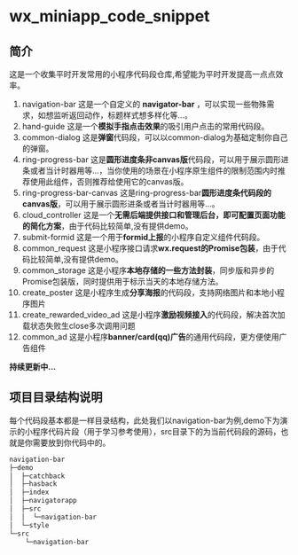 # wx_miniapp_code_snippet
## 简介
这是一个收集平时开发常用的小程序代码段仓库,希望能为平时开发提高一点点效率。
1. navigation-bar 这是一个自定义的 **navigator-bar** ，可以实现一些物殊需求，如想监听返回动作，标题样式想多样化等...。
2. hand-guide 这是一个**模拟手指点击效果**的吸引用户点击的常用代码段。
3. common-dialog 这是**弹窗**代码段，可以以common-dialog为基础定制你自己的弹窗。
4. ring-progress-bar 这是**圆形进度条非canvas版**代码段，可以用于展示圆形进条或者当计时器用等...，当你使用的场景在小程序原生组件的限制范围内时推荐使用此组件，否则推荐给使用它的canvas版。
5. ring-progress-bar-canvas 这是ring-progress-bar**圆形进度条代码段的canvas版**，可以用于展示圆形进条或者当计时器用等...。
6. cloud_controller 这是一个**无需后端提供接口和管理后台，即可配置页面功能的简化方案**，由于代码比较简单,没有提供demo。
7. submit-formid 这是一个用于**formid上报**的小程序自定义组件代码段。
8. common_request 这是小程序接口请求**wx.request的Promise包装**，由于代码比较简单,没有提供demo。
9. common_storage 这是小程序**本地存储的一些方法封装**，同步版和异步的Promise包装版，同时提供用于标示当天的本地存储方法。
10. create_poster 这是小程序生成**分享海报**的代码段，支持网络图片和本地小程序图片
11. create_rewarded_video_ad 这是小程序**激励视频接入**的代码段，解决首次加载状态失败生close多次调用问题
12. common_ad 这是小程序**banner/card(qq)广告**的通用代码段，更方便使用广告组件

**持续更新中...**

## 项目目录结构说明
每个代码段基本都是一样目录结构，此处我们以navigation-bar为例,demo下为演示的小程序代码片段（用于学习参考使用），src目录下的为当前代码段的源码，也就是你需要放到你代码中的。
``` markdown
navigation-bar
├─demo
│  ├─catchback
│  ├─hasback
│  ├─index
│  ├─navigatorapp
│  ├─src
│  │  └─navigation-bar
│  └─style
└─src
    └─navigation-bar
```